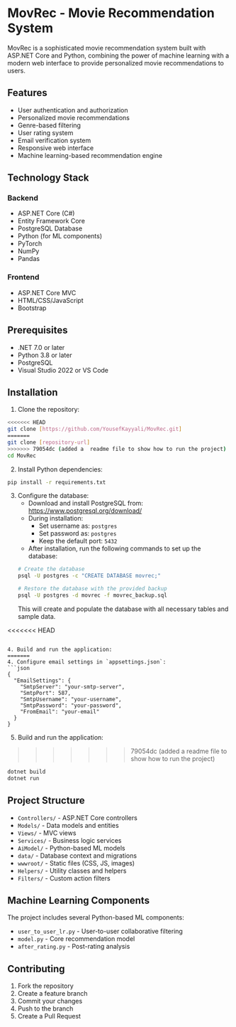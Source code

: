 # MovRec - Movie Recommendation System

MovRec is a sophisticated movie recommendation system built with ASP.NET Core and Python, combining the power of machine learning with a modern web interface to provide personalized movie recommendations to users.

## Features

- User authentication and authorization
- Personalized movie recommendations
- Genre-based filtering
- User rating system
- Email verification system
- Responsive web interface
- Machine learning-based recommendation engine

## Technology Stack

### Backend
- ASP.NET Core (C#)
- Entity Framework Core
- PostgreSQL Database
- Python (for ML components)
- PyTorch
- NumPy
- Pandas

### Frontend
- ASP.NET Core MVC
- HTML/CSS/JavaScript
- Bootstrap

## Prerequisites

- .NET 7.0 or later
- Python 3.8 or later
- PostgreSQL
- Visual Studio 2022 or VS Code

## Installation

1. Clone the repository:
```bash
<<<<<<< HEAD
git clone [https://github.com/YousefKayyali/MovRec.git]
=======
git clone [repository-url]
>>>>>>> 79054dc (added a  readme file to show how to run the project)
cd MovRec
```

2. Install Python dependencies:
```bash
pip install -r requirements.txt
```

3. Configure the database:
   - Download and install PostgreSQL from: https://www.postgresql.org/download/
   - During installation:
     - Set username as: `postgres`
     - Set password as: `postgres`
     - Keep the default port: `5432`
   - After installation, run the following commands to set up the database:
   ```bash
   # Create the database
   psql -U postgres -c "CREATE DATABASE movrec;"

   # Restore the database with the provided backup
   psql -U postgres -d movrec -f movrec_backup.sql
   ```
   This will create and populate the database with all necessary tables and sample data.

<<<<<<< HEAD

```

4. Build and run the application:
=======
4. Configure email settings in `appsettings.json`:
```json
{
  "EmailSettings": {
    "SmtpServer": "your-smtp-server",
    "SmtpPort": 587,
    "SmtpUsername": "your-username",
    "SmtpPassword": "your-password",
    "FromEmail": "your-email"
  }
}
```

5. Build and run the application:
>>>>>>> 79054dc (added a  readme file to show how to run the project)
```bash
dotnet build
dotnet run
```

## Project Structure

- `Controllers/` - ASP.NET Core controllers
- `Models/` - Data models and entities
- `Views/` - MVC views
- `Services/` - Business logic services
- `AiModel/` - Python-based ML models
- `data/` - Database context and migrations
- `wwwroot/` - Static files (CSS, JS, images)
- `Helpers/` - Utility classes and helpers
- `Filters/` - Custom action filters

## Machine Learning Components

The project includes several Python-based ML components:
- `user_to_user_lr.py` - User-to-user collaborative filtering
- `model.py` - Core recommendation model
- `after_rating.py` - Post-rating analysis

## Contributing

1. Fork the repository
2. Create a feature branch
3. Commit your changes
4. Push to the branch
5. Create a Pull Request

